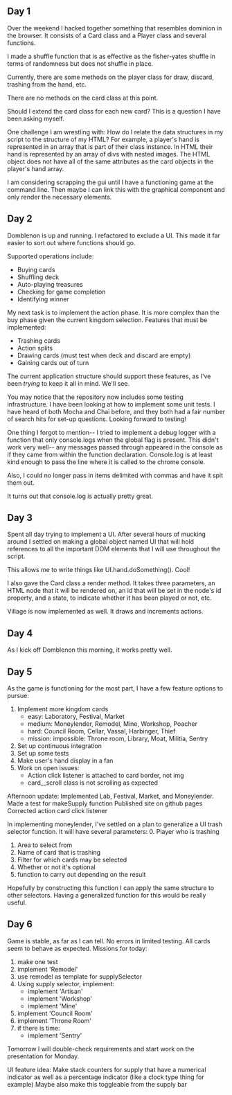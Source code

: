 ## Day 1
Over the weekend I hacked together something that resembles dominion in the browser. It consists of a Card class and a Player class and several functions.

I made a shuffle function that is as effective as the fisher-yates shuffle in terms of randomness but does not shuffle in place. 

Currently, there are some methods on the player class for draw, discard, trashing from the hand, etc.

There are no methods on the card class at this point. 

Should I extend the card class for each new card? This is a question I have been asking myself.

One challenge I am wrestling with:
  How do I relate the data structures in my script to the structure of my HTML? For example, a player's hand is represented in an array that is part of their class instance. In HTML their hand is represented by an array of divs with nested images. The HTML object does not have all of the same attributes as the card objects in the player's hand array.
  
I am considering scrapping the gui until I have a functioning game at the command line. Then maybe I can link this with the graphical component and only render the necessary elements.


## Day 2
Domblenon is up and running. I refactored to exclude a UI. This made it far easier to sort out where functions should go.

Supported operations include: 
  + Buying cards
  + Shuffling deck
  + Auto-playing treasures
  + Checking for game completion
  + Identifying winner

My next task is to implement the action phase. It is more complex than the buy phase given the current kingdom selection. Features that must be implemented:
  + Trashing cards
  + Action splits
  + Drawing cards (must test when deck and discard are empty)
  + Gaining cards out of turn

The current application structure should support these features, as I've been *trying* to keep it all in mind. We'll see.

You may notice that the repository now includes some testing infrastructure. I have been looking at how to implement some unit tests. I have heard of both Mocha and Chai before, and they both had a fair number of search hits for set-up questions. Looking forward to testing!

One thing I forgot to mention-- I tried to implement a debug logger with a function that only console.logs when the global flag is present. This didn't work very well-- any messages passed through appeared in the console as if they came from within the function declaration. Console.log is at least kind enough to pass the line where it is called to the chrome console. 

Also, I could no longer pass in items delimited with commas and have it spit them out.

It turns out that console.log is actually pretty great. 

## Day 3
Spent all day trying to implement a UI. After several hours of mucking around I settled on making a global object named UI that will hold references to all the important DOM elements that I will use throughout the script.

This allows me to write things like UI.hand.doSomething(). Cool!

I also gave the Card class a render method. It takes three parameters, an HTML node that it will be rendered on, an id that will be set in the node's id property, and a state, to indicate whether it has been played or not, etc.

Village is now implemented as well. It draws and increments actions.

## Day 4
As I kick off Domblenon this morning, it works pretty well. 

## Day 5
As the game is functioning for the most part, I have a few feature options to pursue:
  1. Implement more kingdom cards
     * easy: Laboratory, Festival, Market
     * medium: Moneylender, Remodel, Mine, Workshop, Poacher
     * hard: Council Room, Cellar, Vassal, Harbinger, Thief
     * mission: impossible: Throne room, Library, Moat, Militia, Sentry
  2. Set up continuous integration
  3. Set up some tests
  4. Make user's hand display in a fan
  5. Work on open issues:
     + Action click listener is attached to card border, not img
     + card__scroll class is not scrolling as expected

Afternoon update:
  Implemented Lab, Festival, Market, and Moneylender.
  Made a test for makeSupply function
  Published site on github pages
  Corrected action card click listener

In implementing moneylender, I've settled on a plan to generalize a UI trash selector function. It will have several parameters:
  0. Player who is trashing
  1. Area to select from
  2. Name of card that is trashing
  3. Filter for which cards may be selected
  4. Whether or not it's optional
  5. function to carry out depending on the result

Hopefully by constructing this function I can apply the same structure to other selectors. Having a generalized function for this would be really useful.
    
## Day 6
Game is stable, as far as I can tell. No errors in limited testing. All cards seem to behave as expected.
Missions for today:
  1. make one test
  2. implement 'Remodel'
  3. use remodel as template for supplySelector
  4. Using supply selector, implement:
     - implement 'Artisan'
     - implement 'Workshop'
     - implement 'Mine'
  5. implement 'Council Room'
  6. implement 'Throne Room'
  7. if there is time:
     - implement 'Sentry'

Tomorrow I will double-check requirements and start work on the presentation for Monday.

UI feature idea: Make stack counters for supply that have a numerical indicator as well as a percentage indicator (like a clock type thing for example)
Maybe also make this toggleable from the supply bar
